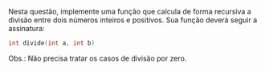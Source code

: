 Nesta questão, implemente uma função que calcula de forma recursiva a divisão entre dois números inteiros e positivos. Sua função deverá seguir a assinatura: 

```c++
int divide(int a, int b)
```

Obs.: Não precisa tratar os casos de divisão por zero.
